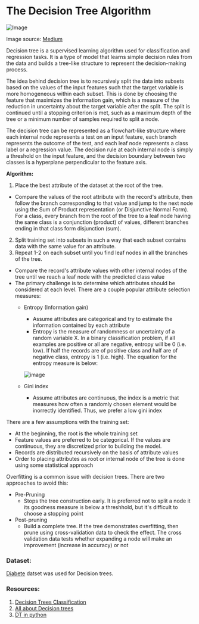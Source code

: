 # The Decision Tree Algorithm

![Image](https://miro.medium.com/v2/resize:fit:720/format:webp/1*OLJWt9hD2zTS-x3gRhYuqg.png)

Image source: [Medium](https://pub.towardsai.net/fully-explained-decision-tree-classification-with-python-d90d3bd16836)

Decision tree is a supervised learning algorithm used for classification and regression tasks. It is a type of model that learns simple decision rules from the data and builds a tree-like structure to represent the decision-making process.

The idea behind decision tree is to recursively split the data into subsets based on the values of the input features such that the target variable is more homogeneous within each subset. This is done by choosing the feature that maximizes the information gain, which is a measure of the reduction in uncertainty about the target variable after the split. The split is continued until a stopping criterion is met, such as a maximum depth of the tree or a minimum number of samples required to split a node.

The decision tree can be represented as a flowchart-like structure where each internal node represents a test on an input feature, each branch represents the outcome of the test, and each leaf node represents a class label or a regression value. The decision rule at each internal node is simply a threshold on the input feature, and the decision boundary between two classes is a hyperplane perpendicular to the feature axis.

**Algorithm:**

1.  Place the best attribute of the dataset at the root of the tree.
*   Compare the values of the root attribute with the record's attribute, then follow the branch corresponding to that value and jump to the next node using the Sum of Product representation (or Disjunctive Normal Form). For a class, every branch from the root of the tree to a leaf node having the same class is a conjunction (product) of values, different branches ending in that class form disjunction (sum).
2.  Split training set into subsets in such a way that each subset contains data with the same value for an attribute.
3.  Repeat 1-2 on each subset until you find leaf nodes in all the branches of the tree.
*   Compare the record's attribute values with other internal nodes of the tree until we reach a leaf node with the predicted class value
*   The primary challenge is to determine which attributes should be considered at each level. There are a couple popular attribute selection measures:
    *   Entropy (Information gain)
        *   Assume attributes are categorical and try to estimate the information contained by each attribute
        *   Entropy is the measure of randomness or uncertainty of a random variable X. In a binary classification problem, if all examples are positive or all are negative, entropy will be 0 (i.e. low). If half the records are of positive class and half are of negative class, entropy is 1 (i.e. high). The equation for the entropy measure is below:

        ![image](https://user-images.githubusercontent.com/89811204/146313029-48b75b32-2fc3-4376-8f82-898d03642e6d.png)

    *   Gini index
        *   Assume attributes are continuous, the index is a metric that measures how often a randomly chosen element would be inorrectly identified. Thus, we prefer a low gini index

There are a few assumptions with the training set:

*   At the beginning, the root is the whole training set
*   Feature values are preferred to be categorical. If the values are continuous, they are discretized prior to building the model.
*   Records are distributed recursively on the basis of attribute values
*   Order to placing attributes as root or internal node of the tree is done using some statistical approach

Overfitting is a common issue with decision trees. There are two approaches to avoid this:

*   Pre-Pruning
    *   Stops the tree construction early. It is preferred not to split a node it its goodness measure is below a threshhold, but it's difficult to choose a stopping point
*   Post-pruning
    *   Build a complete tree. If the tree demonstrates overfitting, then prune using cross-validation data to check the effect. The cross validation data tests whether expanding a node will make an improvement (increase in accuracy) or not


### Dataset:
[Diabete](https://www.kaggle.com/datasets/akshaydattatraykhare/diabetes-dataset) datset was used for Decision trees.

### Resources:
1.  [Decision Trees Classification](https://pub.towardsai.net/fully-explained-decision-tree-classification-with-python-d90d3bd16836)
2.  [All about Decision trees](https://www.geeksforgeeks.org/decision-tree/?ref=header_search)
3.  [DT in python](https://www.datacamp.com/tutorial/decision-tree-classification-python)


